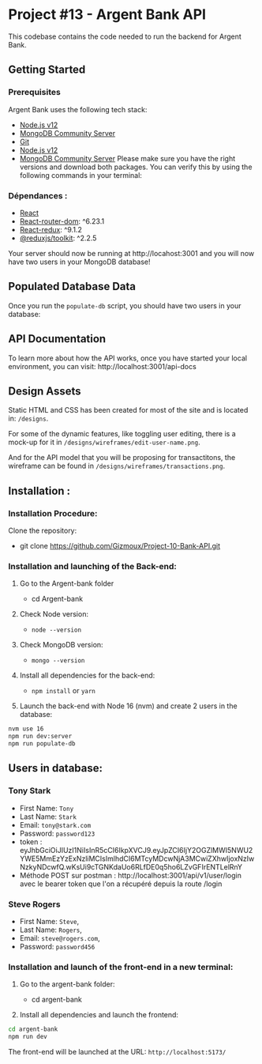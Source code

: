 # Project #13 - Argent Bank API

This codebase contains the code needed to run the backend for Argent Bank.

## Getting Started

### Prerequisites

Argent Bank uses the following tech stack:

- [Node.js v12](https://nodejs.org/en/)
- [MongoDB Community Server](https://www.mongodb.com/try/download/community)
- [Git](https://git-scm.com)
- [Node.js v12](https://nodejs.org/en/)
- [MongoDB Community Server](https://www.mongodb.com/try/download/community)
  Please make sure you have the right versions and download both packages. You can verify this by using the following commands in your terminal:

### Dépendances :

- [React](https://reactjs.org)
- [React-router-dom](https://reactrouter.com/): ^6.23.1
- [React-redux](https://react-redux.js.org/): ^9.1.2
- [@reduxjs/toolkit](https://redux-toolkit.js.org/): ^2.2.5

Your server should now be running at http://locahost:3001 and you will now have two users in your MongoDB database!

## Populated Database Data

Once you run the `populate-db` script, you should have two users in your database:

## API Documentation

To learn more about how the API works, once you have started your local environment, you can visit: http://localhost:3001/api-docs

## Design Assets

Static HTML and CSS has been created for most of the site and is located in: `/designs`.

For some of the dynamic features, like toggling user editing, there is a mock-up for it in `/designs/wireframes/edit-user-name.png`.

And for the API model that you will be proposing for transactitons, the wireframe can be found in `/designs/wireframes/transactions.png`.

## Installation :

### Installation Procedure:

Clone the repository:

- git clone https://github.com/Gizmoux/Project-10-Bank-API.git

### Installation and launching of the Back-end:

1. Go to the Argent-bank folder

   - cd Argent-bank

2. Check Node version:

   - `node --version`

3. Check MongoDB version:

   - `mongo --version`

4. Install all dependencies for the back-end:

   - `npm install` or `yarn`

5. Launch the back-end with Node 16 (nvm) and create 2 users in the database:

```bash
nvm use 16
npm run dev:server
npm run populate-db
```

## Users in database:

### Tony Stark

- First Name: `Tony`
- Last Name: `Stark`
- Email: `tony@stark.com`
- Password: `password123`
- token : eyJhbGciOiJIUzI1NiIsInR5cCI6IkpXVCJ9.eyJpZCI6IjY2OGZlMWI5NWU2YWE5MmEzYzExNzliMCIsImlhdCI6MTcyMDcwNjA3MCwiZXhwIjoxNzIwNzkyNDcwfQ.wKsUi9cTGNKdaUo6RLfDE0q5ho6LZvGFIrENTLelRnY
- Méthode POST sur postman : http://localhost:3001/api/v1/user/login avec le bearer token que l'on a récupéré depuis la route /login

### Steve Rogers

- First Name: `Steve`,
- Last Name: `Rogers`,
- Email: `steve@rogers.com`,
- Password: `password456`

### Installation and launch of the front-end in a new terminal:

1. Go to the argent-bank folder:

   - cd argent-bank

2. Install all dependencies and launch the frontend:

```bash
cd argent-bank
npm run dev
```

The front-end will be launched at the URL:
`http://localhost:5173/`
